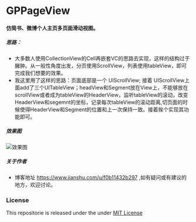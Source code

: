 # GPPageView
#### 仿简书、微博个人主页多页面滑动视图。

##### 思路：
- 大多数人使用CollectionView的Cell再嵌套VC的思路去实现，这样的结构过于臃肿。从一般性角度出发，分页使用ScrollView，列表使用tableView，即可完成我们想要的效果。
- 我这里用了这样的思路：页面底部是一个 UIScrollView; 接着 UIScrollView上面add了三个UITableView；headView和Segment放在View上，不能够放在scrollView或者成为tableView的HeaderView，监听tableView的滚动，改变HeaderView和segemnt的坐标，记录每次tableView的滚动距离,切页面的时候使得HeaderView和Segment的位置和上一次保持一致。接着挨个实现其功能即可。
  
##### 效果图

![效果图](https://github.com/liuzhongning/NNJaneBookView/blob/master/GIF/jianshu.gif)


##### 关于作者
- 博客地址 https://www.jianshu.com/u/f0b11432b297 ,如有疑问或有建议的地方，欢迎讨论。


### License

This repositorie is released under the under [MIT License](https://github.com/liuzhongning/NNJaneBookView/blob/master/LICENSE)

